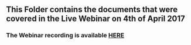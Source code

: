 ## This Folder contains the documents that were covered in the Live Webinar on 4th of April 2017
### The Webinar recording is available [HERE](http://aka.ms/dsvm/webinar)